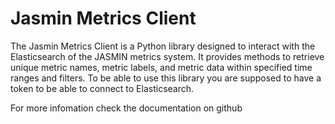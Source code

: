 # Jasmin Metrics Client

The Jasmin Metrics Client is a Python library designed to interact with the Elasticsearch  of the JASMIN metrics system. It provides methods to retrieve unique metric names, metric labels, and metric data within specified time ranges and filters. To be able to use this library you are supposed to have a token to be able to connect to Elasticsearch.

For more infomation check the documentation on github